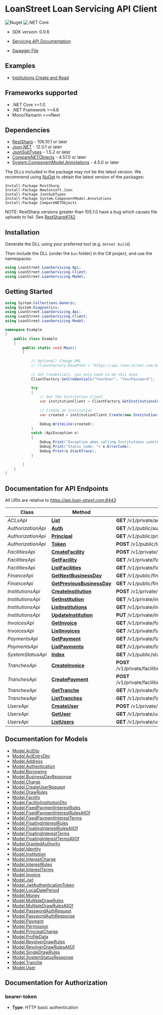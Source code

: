 # LoanStreet Loan Servicing API Client 

![Nuget](https://img.shields.io/nuget/v/LoanStreet.LoanServicing?color=419572&style=plastic)
![.NET Core](https://github.com/loanstreet-usa/LoanServicingAPI-Client/workflows/.NET%20Core/badge.svg)

- SDK version: 0.0.6

- [Servicing API Documentation](https://api.loan-street.com/docs/index.html)
- [Swagger File](https://api.loan-street.com:8443/v1/api-docs)

## Examples

- [Institutions Create and Read](src/LoanStreet.LoanServicing.Examples/institutions/InstutitionsCRUD.cs)

<a name="frameworks-supported"></a>
## Frameworks supported
- .NET Core >=1.0
- .NET Framework >=4.6
- Mono/Xamarin >=vNext

<a name="dependencies"></a>
## Dependencies

- [RestSharp](https://www.nuget.org/packages/RestSharp) - 106.10.1 or later
- [Json.NET](https://www.nuget.org/packages/Newtonsoft.Json/) - 12.0.1 or later
- [JsonSubTypes](https://www.nuget.org/packages/JsonSubTypes/) - 1.5.2 or later
- [CompareNETObjects](https://www.nuget.org/packages/CompareNETObjects) - 4.57.0 or later
- [System.ComponentModel.Annotations](https://www.nuget.org/packages/System.ComponentModel.Annotations) - 4.5.0 or later

The DLLs included in the package may not be the latest version. We recommend using [NuGet](https://docs.nuget.org/consume/installing-nuget) to obtain the latest version of the packages:
```
Install-Package RestSharp
Install-Package Newtonsoft.Json
Install-Package JsonSubTypes
Install-Package System.ComponentModel.Annotations
Install-Package CompareNETObjects
```

NOTE: RestSharp versions greater than 105.1.0 have a bug which causes file uploads to fail. See [RestSharp#742](https://github.com/restsharp/RestSharp/issues/742)

<a name="installation"></a>
## Installation
Generate the DLL using your preferred tool (e.g. `dotnet build`)

Then include the DLL (under the `bin` folder) in the C# project, and use the namespaces:
```csharp
using LoanStreet.LoanServicing.Api;
using LoanStreet.LoanServicing.Client;
using LoanStreet.LoanServicing.Model;
```
<a name="getting-started"></a>
## Getting Started

```csharp
using System.Collections.Generic;
using System.Diagnostics;
using LoanStreet.LoanServicing.Api;
using LoanStreet.LoanServicing.Client;
using LoanStreet.LoanServicing.Model;

namespace Example
{
    public class Example
    {
        public static void Main()
        {

            // Optional: Change URL
            // ClientFactory.BasePath = "https://api.loan-street.com:8443";
                        
            // Set Credentials, you only need to do this once
            ClientFactory.SetCredentials("YourUser", "YourPassword");

            try
            {
                // Get the Institution Client
                var institutionClient = ClientFactory.GetInstitutionsController();
                                
                // Create an Institution       
                var created = institutionClient.Create(new Institution());
                
                Debug.WriteLine(created);
            }
            catch (ApiException e)
            {
                Debug.Print("Exception when calling Institutions controller: " + e.Message );
                Debug.Print("Status Code: "+ e.ErrorCode);
                Debug.Print(e.StackTrace);
            }

        }
    }
}
```

<a name="documentation-for-api-endpoints"></a>
## Documentation for API Endpoints

All URIs are relative to *https://api.loan-street.com:8443*

Class | Method | HTTP request | Description
------------ | ------------- | ------------- | -------------
*ACLsApi* | [**List**](docs/ACLsApi.md#list) | **GET** /v1/private/acls/{oid} | 
*AuthorizationApi* | [**Auth**](docs/AuthorizationApi.md#auth) | **GET** /v1/public/auth | 
*AuthorizationApi* | [**Principal**](docs/AuthorizationApi.md#principal) | **GET** /v1/public/principal | 
*AuthorizationApi* | [**Token**](docs/AuthorizationApi.md#token) | **POST** /v1/public/token | 
*FacilitiesApi* | [**CreateFacility**](docs/FacilitiesApi.md#createfacility) | **POST** /v1/private/facilities | 
*FacilitiesApi* | [**GetFacility**](docs/FacilitiesApi.md#getfacility) | **GET** /v1/private/facilities/{facilityId} | 
*FacilitiesApi* | [**ListFacilities**](docs/FacilitiesApi.md#listfacilities) | **GET** /v1/private/facilities | 
*FinanceApi* | [**GetNextBusinessDay**](docs/FinanceApi.md#getnextbusinessday) | **GET** /v1/public/finance/next-business-day/{inputDate} | 
*FinanceApi* | [**GetPreviousBusinessDay**](docs/FinanceApi.md#getpreviousbusinessday) | **GET** /v1/public/finance/previous-business-day/{inputDate} | 
*InstitutionsApi* | [**CreateInstitution**](docs/InstitutionsApi.md#createinstitution) | **POST** /v1/private/institutions | 
*InstitutionsApi* | [**GetInstitution**](docs/InstitutionsApi.md#getinstitution) | **GET** /v1/private/institutions/{institutionId} | 
*InstitutionsApi* | [**ListInstitutions**](docs/InstitutionsApi.md#listinstitutions) | **GET** /v1/private/institutions | 
*InstitutionsApi* | [**UpdateInstitution**](docs/InstitutionsApi.md#updateinstitution) | **PUT** /v1/private/institutions/{institutionId} | 
*InvoicesApi* | [**GetInvoice**](docs/InvoicesApi.md#getinvoice) | **GET** /v1/private/facilities/{facilityId}/invoices/{invoiceId} | 
*InvoicesApi* | [**ListInvoices**](docs/InvoicesApi.md#listinvoices) | **GET** /v1/private/facilities/{facilityId}/invoices | 
*PaymentsApi* | [**GetPayment**](docs/PaymentsApi.md#getpayment) | **GET** /v1/private/facilities/{facilityId}/payments/{paymentId} | 
*PaymentsApi* | [**ListPayments**](docs/PaymentsApi.md#listpayments) | **GET** /v1/private/facilities/{facilityId}/payments | 
*SystemStatusApi* | [**Index**](docs/SystemStatusApi.md#index) | **GET** /v1/public/status | 
*TranchesApi* | [**CreateInvoice**](docs/TranchesApi.md#createinvoice) | **POST** /v1/private/facilities/{facilityId}/tranches/{trancheId}/invoices | 
*TranchesApi* | [**CreatePayment**](docs/TranchesApi.md#createpayment) | **POST** /v1/private/facilities/{facilityId}/tranches/{trancheId}/payments | 
*TranchesApi* | [**GetTranche**](docs/TranchesApi.md#gettranche) | **GET** /v1/private/facilities/{facilityId}/tranches/{trancheId} | 
*TranchesApi* | [**ListTranches**](docs/TranchesApi.md#listtranches) | **GET** /v1/private/facilities/{facilityId}/tranches | 
*UsersApi* | [**CreateUser**](docs/UsersApi.md#createuser) | **POST** /v1/private/users | 
*UsersApi* | [**GetUser**](docs/UsersApi.md#getuser) | **GET** /v1/private/users/{userId} | 
*UsersApi* | [**ListUsers**](docs/UsersApi.md#listusers) | **GET** /v1/private/users | 


<a name="documentation-for-models"></a>
## Documentation for Models

 - [Model.AclDto](docs/AclDto.md)
 - [Model.AclEntryDto](docs/AclEntryDto.md)
 - [Model.Address](docs/Address.md)
 - [Model.Authentication](docs/Authentication.md)
 - [Model.Borrowing](docs/Borrowing.md)
 - [Model.BusinessDayResponse](docs/BusinessDayResponse.md)
 - [Model.Charge](docs/Charge.md)
 - [Model.CreateUserRequest](docs/CreateUserRequest.md)
 - [Model.DrawRules](docs/DrawRules.md)
 - [Model.Facility](docs/Facility.md)
 - [Model.FacilityInstitutionDto](docs/FacilityInstitutionDto.md)
 - [Model.FixedPaymentInterestRules](docs/FixedPaymentInterestRules.md)
 - [Model.FixedPaymentInterestRulesAllOf](docs/FixedPaymentInterestRulesAllOf.md)
 - [Model.FixedPaymentInterestTerms](docs/FixedPaymentInterestTerms.md)
 - [Model.FloatingInterestRules](docs/FloatingInterestRules.md)
 - [Model.FloatingInterestRulesAllOf](docs/FloatingInterestRulesAllOf.md)
 - [Model.FloatingInterestTerms](docs/FloatingInterestTerms.md)
 - [Model.FloatingInterestTermsAllOf](docs/FloatingInterestTermsAllOf.md)
 - [Model.GrantedAuthority](docs/GrantedAuthority.md)
 - [Model.Identity](docs/Identity.md)
 - [Model.Institution](docs/Institution.md)
 - [Model.InterestCharge](docs/InterestCharge.md)
 - [Model.InterestRules](docs/InterestRules.md)
 - [Model.InterestTerms](docs/InterestTerms.md)
 - [Model.Invoice](docs/Invoice.md)
 - [Model.Jwt](docs/Jwt.md)
 - [Model.JwtAuthenticationToken](docs/JwtAuthenticationToken.md)
 - [Model.LocalDatePeriod](docs/LocalDatePeriod.md)
 - [Model.Money](docs/Money.md)
 - [Model.MultipleDrawRules](docs/MultipleDrawRules.md)
 - [Model.MultipleDrawRulesAllOf](docs/MultipleDrawRulesAllOf.md)
 - [Model.PasswordAuthRequest](docs/PasswordAuthRequest.md)
 - [Model.PasswordAuthResponse](docs/PasswordAuthResponse.md)
 - [Model.Payment](docs/Payment.md)
 - [Model.Permission](docs/Permission.md)
 - [Model.PrincipalCharge](docs/PrincipalCharge.md)
 - [Model.ProfileData](docs/ProfileData.md)
 - [Model.RevolverDrawRules](docs/RevolverDrawRules.md)
 - [Model.RevolverDrawRulesAllOf](docs/RevolverDrawRulesAllOf.md)
 - [Model.SingleDrawRules](docs/SingleDrawRules.md)
 - [Model.SystemStatusResponse](docs/SystemStatusResponse.md)
 - [Model.Tranche](docs/Tranche.md)
 - [Model.User](docs/User.md)


<a name="documentation-for-authorization"></a>
## Documentation for Authorization

<a name="bearer-token"></a>
### bearer-token

- **Type**: HTTP basic authentication

